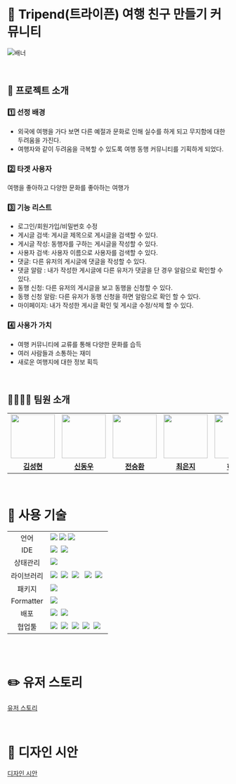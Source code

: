 # 👫 Tripend(트라이픈) 여행 친구 만들기 커뮤니티

![배너](https://user-images.githubusercontent.com/76807107/213392089-f7e50f19-3bf7-47fd-ac45-d924128739d1.jpg)

 <br/>

## 📜 프로젝트 소개

### 1️⃣ 선정 배경

- 외국에 여행을 가다 보면 다른 예절과 문화로 인해 실수를 하게 되고 무지함에 대한 두려움을 가진다.
- 여행자와 같이 두려움을 극복할 수 있도록 여행 동행 커뮤니티를 기획하게 되었다.

### 2️⃣ 타겟 사용자

여행을 좋아하고 다양한 문화를 좋아하는 여행가

### 3️⃣ 기능 리스트

- 로그인/회원가입/비밀번호 수정
- 게시글 검색: 게시글 제목으로 게시글을 검색할 수 있다.
- 게시글 작성: 동행자를 구하는 게시글을 작성할 수 있다.
- 사용자 검색: 사용자 이름으로 사용자를 검색할 수 있다.
- 댓글: 다른 유저의 게시글에 댓글을 작성할 수 있다.
- 댓글 알람 : 내가 작성한 게시글에 다른 유저가 댓글을 단 경우 알람으로 확인할 수 있다.
- 동행 신청: 다른 유저의 게시글을 보고 동행을 신청할 수 있다.
- 동행 신청 알람: 다른 유저가 동행 신청을 하면 알람으로 확인 할 수 있다.
- 마이페이지: 내가 작성한 게시글 확인 및 게시글 수정/삭제 할 수 있다.

### 4️⃣ 사용가 가치

- 여행 커뮤니티에 교류를 통해 다양한 문화를 습득
- 여러 사람들과 소통하는 재미
- 새로운 여행지에 대한 정보 획득

<br />

## 👨‍👨‍👦‍👦 팀원 소개

<table align='center'>
<tr>

<td align="center"><a href="https://github.com/ksh-jsx"><img src="https://avatars.githubusercontent.com/u/28949190?v=4" width="100px" /></a></td>
<td align="center"><a href="https://github.com/SDWoo"><img src="https://avatars.githubusercontent.com/u/28768535?v=4" width="100px" /></a></td>
<td align="center"><a href="https://github.com/Seung-hwan285"><img src="https://avatars.githubusercontent.com/u/74364667?v=4" width="100px" /></a></td>
<td align="center"><a href="https://github.com/dmswl98"><img src="https://avatars.githubusercontent.com/u/76807107?v=4" width="100px" /></a></td>
<td align="center"><a href="https://github.com/Heojiyeon"><img src="https://avatars.githubusercontent.com/u/33304871?v=4" width="100px" /></a></td>
</tr>
<tr>
  <td align="center"><a href="https://github.com/ksh-jsx"><b>김성현</b></a></td>
  <td align="center"><a href="https://github.com/SDWoo"><b>신동우</b></a></td>
  <td align="center"><a href="https://github.com/Seung-hwan285"><b>전승환</b></a></td>
  <td align="center"><a href="https://github.com/dmswl98"><b>최은지</b></a></td>
  <td align="center"><a href="https://github.com/Heojiyeon"><b>허지연</b></a></td>
</tr>
</table>
<br />

# 🚀 사용 기술

<table>
<tr>
 <td align="center">언어</td>
 <td>
  <img src="https://img.shields.io/badge/HTML5-E34F26?style=for-the-badge&logo=HTML5&logoColor=ffffff"/>
  <img src="https://img.shields.io/badge/CSS3-1572B6?style=for-the-badge&logo=CSS3&logoColor=ffffff"/>
  <img src="https://img.shields.io/badge/JavaScript-F7DF1E?style=for-the-badge&logo=JavaScript&logoColor=ffffff"/>
 </td>
</tr>
<tr>
 <td align="center">IDE</td>
 <td>
    <img src="https://img.shields.io/badge/VSCode-007ACC?style=for-the-badge&logo=Visual%20Studio%20Code&logoColor=white"/>&nbsp
    <img src="https://img.shields.io/badge/Webstorm-13d4ba?style=for-the-badge&logo=Webstorm%20Studio%20Code&logoColor=white"/>&nbsp 
    
</tr>
<tr>
 <td align="center">상태관리</td>
 <td>
  <img src="https://img.shields.io/badge/Recoil-1678e0?style=for-the-badge&logo=Recoil&logoColor=ffffff"/>&nbsp  
 </td>
</tr>
<tr>
 <td align="center">라이브러리</td>
 <td>
  <img src="https://img.shields.io/badge/React-61DAFB?style=for-the-badge&logo=React&logoColor=ffffff"/>&nbsp  
 <img src="https://img.shields.io/badge/ReactRouter-bf0f32?style=for-the-badge&logo=ReactRouter&logoColor=ffffff"/>&nbsp
<img src="https://img.shields.io/badge/Emotion-DB7093?style=for-the-badge&logo=Emotion&logoColor=ffffff"/>
&nbsp
<img src="https://img.shields.io/badge/Axios-6028e0?style=for-the-badge&logo=Axios&logoColor=ffffff"/>&nbsp
<img src="https://img.shields.io/badge/sweetalert-a249eb?style=for-the-badge&logo=sweetalert&logoColor=ffffff"/>&nbsp
  </td>
</tr>

<tr>
 <td align="center">패키지</td>
 <td>
    <img src="https://img.shields.io/badge/NPM-2C8EBB?style=for-the-badge&logo=GitHub&logoColor=white"/>&nbsp 
  </td>
</tr>
<tr>
 <td align="center">Formatter</td>
 <td>
  <img src="https://img.shields.io/badge/Prettier-373338?style=for-the-badge&logo=Prettier&logoColor=ffffff"/>&nbsp </td>
</tr>
<tr>
 <td align="center">배포</td>
 <td><img src="https://img.shields.io/badge/github action-000000?style=for-the-badge&logo=GithubAction&logoColor=white"/>&nbsp <img src="https://img.shields.io/badge/Vercel-000000?style=for-the-badge&logo=Vercel&logoColor=white"/>&nbsp</td>
</tr>
<tr>
 <td align="center">협업툴</td>
 <td>
    <img src="https://img.shields.io/badge/Figma-d90f42?style=for-the-badge&logo=Figma&logoColor=white"/>&nbsp 
    <img src="https://img.shields.io/badge/Slack-4A154B?style=for-the-badge&logo=Slack&logoColor=white"/>&nbsp 
    <img src="https://img.shields.io/badge/Notion-5a5d69?style=for-the-badge&logo=Notion&logoColor=white"/>&nbsp 
    <img src="https://img.shields.io/badge/Discord-4263f5?style=for-the-badge&logo=Discord&logoColor=white"/>&nbsp 
    <img src="https://img.shields.io/badge/GitHub-181717?style=for-the-badge&logo=GitHub&logoColor=white"/>&nbsp 
 
 </td>
</tr>

</table>

<br />

<br />

# ✏️ 유저 스토리

[유저 스토리](https://docs.google.com/spreadsheets/d/1zY3U4WDCTKJvDJVJdDvLEAlL3mkHr-E2lo4x9gvQbkA/edit?usp=drivesdk)

<br />

# 🎨 디자인 시안

[디자인 시안](https://www.figma.com/file/dKBHWSq5IfoN2MIgb6av9L?node-id=0:1)

<br />
